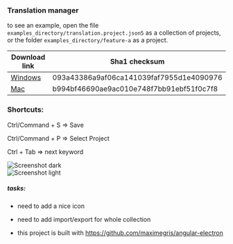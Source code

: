### Translation manager  
  
to see an example, open the file `examples_directory/translation.project.json5` as a collection of projects, or the folder `examples_directory/feature-a` as a project.   
  
| Download link | Sha1 checksum |
|--|--|
| <a href="https://gofile.io/?c=GIuezC" download>Windows</a>   | 093a43386a9af06ca141039faf7955d1e4090976 |
| <a href="https://gofile.io/?c=16dIBQ" download>Mac</a>   | b994bf46690ae9ac010e748f7bb91ebf51f0c7f8 |
  
### Shortcuts:  
  
Ctrl/Command + S => Save  
  
Ctrl/Command + P => Select Project  
  
Ctrl + Tab => next keyword  
  
![Screenshot dark](https://imgur.com/Vcj3NHJ.png)  
![Screenshot light](https://imgur.com/6dd6iSz.png)  
  
##### tasks:  
* need to add a nice icon  
* need to add import/export for whole collection  
  
* this project is built with https://github.com/maximegris/angular-electron
